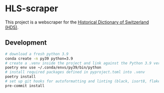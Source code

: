 # HLS-scraper

This project is a webscraper for the [Historical Dictionary of Switzerland (HDS)](https://hls-dhs-dss.ch/).

## Development

```bash
# download a fresh python 3.9
conda create -n py39 python=3.9
# create a .venv inside the project and link against the Python 3.9 version installed through conda
poetry env use ~/.conda/envs/py39/bin/python
# install required packages defined in pyproject.toml into .venv
poetry install
# set up git hooks for autoformatting and linting (black, isort8, flake8) --> .pre-commit-config.yaml
pre-commit install
```